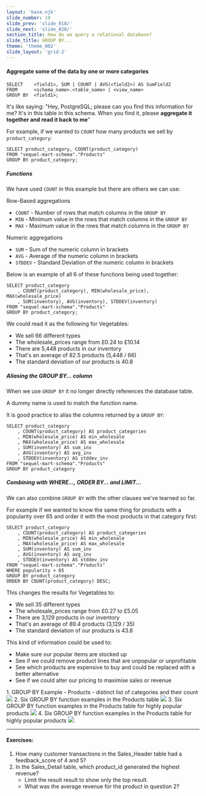 ```yaml
---
layout: 'base.njk'
slide_number: 19
slide_prev: 'slide_018/'
slide_next: 'slide_020/'
section_title: How do we query a relational database?
slide_title: GROUP BY...
theme: 'theme_002'
slide_layout: 'grid-2'
---
```


<section class="slide__text">

#### Aggregate some of the data by one or more categories

```
SELECT    <field1>, SUM | COUNT | AVG(<field2>) AS SumField2
FROM      <schema_name>.<table_name> | <view_name>
GROUP BY  <field1>;
```

It's like saying: <span> "Hey, PostgreSQL; please can you find this information for me?  It's in this table in this schema.  When you find it, please **aggregate it together and read it back to me**" </span>


For example, if we wanted to `COUNT` how many products we sell by `product_category`:
```
SELECT product_category, COUNT(product_category)
FROM "sequel-mart-schema"."Products"
GROUP BY product_category;
```

##### Functions

We have used `COUNT` in this example but there are others we can use:

Row-Based aggregations
- `COUNT` - <span>Number of rows that match columns in the `GROUP BY`</span>
- `MIN` - <span>Minimum value in the rows that match columns in the `GROUP BY`</span>
- `MAX` - <span>Maximum value in the rows that match columns in the `GROUP BY`</span>

Numeric aggregations
- `SUM` - <span>Sum of the numeric column in brackets</span>
- `AVG` - <span>Average of the numeric column in brackets</span>
- `STDDEV` - <span>Standard Deviation of the numeric column in brackets</span>

Below is an example of all 6 of these functions being used together:
```
SELECT product_category
	, COUNT(product_category), MIN(wholesale_price), MAX(wholesale_price)
	, SUM(inventory), AVG(inventory), STDDEV(inventory)
FROM "sequel-mart-schema"."Products"
GROUP BY product_category;
```

We could read it as the following for Vegetables:
- We sell 66 different types
- The wholesale_prices range from £0.24 to £10.14
- There are 5,448 products in our inventory
- That's an average of 82.5 products (5,448 / 66)
- The standard deviation of our products is 40.8

##### Aliasing the GROUP BY... column
When we use `GROUP BY` it no longer directly references the database table.

A dummy name is used to match the function name.

It is good practice to alias the columns returned by a `GROUP BY`:
```
SELECT product_category
	, COUNT(product_category) AS product_categories
	, MIN(wholesale_price) AS min_wholesale
	, MAX(wholesale_price) AS max_wholesale
	, SUM(inventory) AS sum_inv
	, AVG(inventory) AS avg_inv
	, STDDEV(inventory) AS stddev_inv
FROM "sequel-mart-schema"."Products"
GROUP BY product_category
```

##### Combining with WHERE..., ORDER BY... and LIMIT...
We can also combine `GROUP BY` with the other clauses we've learned so far.

For example if we wanted to know the same thing for products with a popularity over 65 and order it with the most products in that category first:
```
SELECT product_category
	, COUNT(product_category) AS product_categories
	, MIN(wholesale_price) AS min_wholesale
	, MAX(wholesale_price) AS max_wholesale
	, SUM(inventory) AS sum_inv
	, AVG(inventory) AS avg_inv
	, STDDEV(inventory) AS stddev_inv
FROM "sequel-mart-schema"."Products"
WHERE popularity > 65
GROUP BY product_category
ORDER BY COUNT(product_category) DESC;
```

This changes the results for Vegetables to:
- We sell 35 different types
- The wholesale_prices range from £0.27 to £5.05
- There are 3,129 products in our inventory
- That's an average of 89.4 products (3,129 / 35)
- The standard deviation of our products is 43.8

This kind of information could be used to:
- Make sure our popular items are stocked up
- See if we could remove product lines that are unpopular or unprofitable
- See which products are expensive to buy and could be replaced with a better alternative
- See if we could alter our pricing to maximise sales or revenue

</section>

<section class="slide__images">
<caption>1. GROUP BY Example - Products - distinct list of categories and their count</caption>
<img src="{{ '../../images/002_GROUP_BY_Product_Category.png' | url }}" />
<caption>2. Six GROUP BY function examples in the Products table</caption>
<img src="{{ '../../images/002_GROUP_BY_Product_Functions.png' | url }}" />
<caption>3. Six GROUP BY function examples in the Products table for highly popular products</caption>
<img src="{{ '../../images/002_GROUP_BY_Product_Functions_WHERE.png' | url }}" />
<caption>4. Six GROUP BY function examples in the Products table for highly popular products</caption>
<img src="{{ '../../images/002_GROUP_BY_Product_Functions_WHERE_ORDER.png' | url }}" />

</section>

<section class="slide__exercises">

---

#### Exercises:
1. How many customer transactions in the Sales_Header table had a feedback_score of 4 and 5?
2. In the Sales_Detail table, which product_id generated the highest revenue?
    - Limit the result result to show only the top result.
    - What was the average revenue for the product in question 2?

</section>